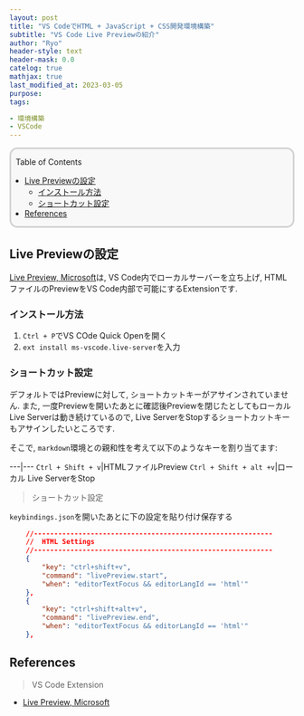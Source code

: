 ```yaml
---
layout: post
title: "VS CodeでHTML + JavaScript + CSS開発環境構築"
subtitle: "VS Code Live Previewの紹介"
author: "Ryo"
header-style: text
header-mask: 0.0
catelog: true
mathjax: true
last_modified_at: 2023-03-05
purpose: 
tags:

- 環境構築
- VSCode
---
```


<div style='border-radius: 1em; border-style:solid; border-color:#D3D3D3; background-color:#F8F8F8'>
<p class="h4">&nbsp;&nbsp;Table of Contents</p>
<!-- START doctoc generated TOC please keep comment here to allow auto update -->
<!-- DON'T EDIT THIS SECTION, INSTEAD RE-RUN doctoc TO UPDATE -->

- [Live Previewの設定](#live-preview%E3%81%AE%E8%A8%AD%E5%AE%9A)
  - [インストール方法](#%E3%82%A4%E3%83%B3%E3%82%B9%E3%83%88%E3%83%BC%E3%83%AB%E6%96%B9%E6%B3%95)
  - [ショートカット設定](#%E3%82%B7%E3%83%A7%E3%83%BC%E3%83%88%E3%82%AB%E3%83%83%E3%83%88%E8%A8%AD%E5%AE%9A)
- [References](#references)

<!-- END doctoc generated TOC please keep comment here to allow auto update -->

</div>


## Live Previewの設定

[Live Preview, Microsoft](https://marketplace.visualstudio.com/items?itemName=ms-vscode.live-server)は, 
VS Code内でローカルサーバーを立ち上げ, HTMLファイルのPreviewをVS Code内部で可能にするExtensionです.

### インストール方法

1. `Ctrl + P`でVS COde Quick Openを開く
2. `ext install ms-vscode.live-server`を入力

### ショートカット設定

デフォルトではPreviewに対して, ショートカットキーがアサインされていません.
また, 一度Previewを開いたあとに確認後Previewを閉じたとしてもローカル Live Serverは動き続けているので, 
Live ServerをStopするショートカットキーもアサインしたいところです.

そこで, `markdown`環境との親和性を考えて以下のようなキーを割り当てます:

---|---
`Ctrl + Shift + v`|HTMLファイルPreview
`Ctrl + Shift + alt +v`|ローカル Live ServerをStop

> ショートカット設定

`keybindings.json`を開いたあとに下の設定を貼り付け保存する

```json
    //-----------------------------------------------------------
    //  HTML Settings
    //-----------------------------------------------------------
    {
        "key": "ctrl+shift+v",
        "command": "livePreview.start",
        "when": "editorTextFocus && editorLangId == 'html'"
    },
    {
        "key": "ctrl+shift+alt+v",
        "command": "livePreview.end",
        "when": "editorTextFocus && editorLangId == 'html'"
    },
```



## References

> VS Code Extension

- [Live Preview, Microsoft](https://marketplace.visualstudio.com/items?itemName=ms-vscode.live-server)
